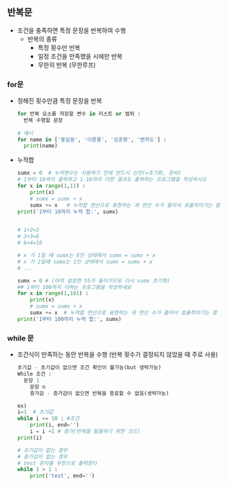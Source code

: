 ## 반복문

* 조건을 충족하면 특정 문장을 반복하여 수행
  * 반복의 종류
    * 특정 횟수만 반복
    * 일정 조건을 만족했을 시에만 반복
    * 무한히 반복 (무한루프)



### for문

* 정해진 횟수만큼 특정 문장을 반복

  ```python
  for 반복 요소를 저장할 변수 in 리스트 or 범위 :
  	반복 수행할 문장
  	
  # 예시
  for name in ['홍길동', '이몽룡', '성춘향', '변학도'] :
  	print(name)
  ```


* 누적합

  ```python
  sumx = 0  # 누적변수는 사용하기 전에 반드시 선언(=초기화, 준비)
  # 1부터 10까지 출력하고 1-10까지 더한 결과도 출력하는 프로그램을 작성하시오
  for x in range(1,11) :
      print(x)
      # sumx = sumx + x
      sumx += x   # 누적합 연산으로 표현하는 게 연산 수가 줄어서 효율적이기는 함
  print('1부터 10까지 누적 합:', sumx)
  
  
  # 1+2=3
  # 3+3=6
  # 6+4=10
  
  # x 가 1일 때 sumx는 0인 상태에서 sumx = sumx + x
  # x 가 2일때 sumx는 1인 상태에서 sumx = sumx + x
  # ...
  
  sumx = 0 # (아까 설정한 55가 들어가므로 다시 sumx 초기화)
  ## 1부터 100까지 더하는 프로그램을 작성하세요
  for x in range(1,101) :
      print(x)
      # sumx = sumx + x
      sumx += x  # 누적합 연산으로 표현하는 게 연산 수가 줄어서 효율적이기는 함
  print('1부터 100까지 누적 합:', sumx)
  ```

  

### while 문

* 조건식이 만족하는 동안 반복을 수행 (반복 횟수가 결정되지 않았을 때 주로 사용)

  ```python
  초기값 - 초기값이 없으면 조건 확인이 불가능(but 생략가능)
  While 조건 :
  	문장 1
      문장 n
      증가감 - 증가감이 없으면 반복을 종료할 수 없음(생략가능)
  
  ex)
  i=1  # 초기값
  while i <= 10 : #조건
      print(i, end='')
      i = i +1 # 증가(반복을 탈출하기 위한 코드)
  print(i)
  
  # 초기값이 없는 경우
  # 증가감이 없는 경우
  # test 문자를 무한으로 출력한다
  while 3 > 1 :
      print('test', end='')
  ```

  

